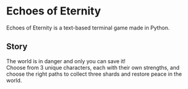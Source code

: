 # Echoes of Eternity
Echoes of Eternity is a text-based terminal game made in Python.

## Story
The world is in danger and only you can save it!<br/>
Choose from 3 unique characters, each with their own strengths, and choose the right paths to collect three shards and restore peace in the world.
